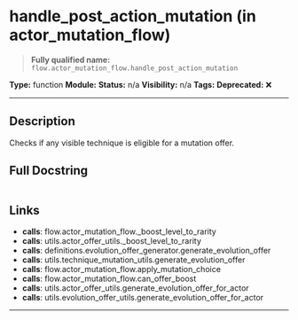 # handle_post_action_mutation (in actor_mutation_flow)
> **Fully qualified name:** `flow.actor_mutation_flow.handle_post_action_mutation`

**Type:** function
**Module:** 
**Status:** n/a
**Visibility:** n/a
**Tags:** 
**Deprecated:** ❌

---

## Description
Checks if any visible technique is eligible for a mutation offer.

## Full Docstring
```

```

## Links
- **calls**: flow.actor_mutation_flow._boost_level_to_rarity
- **calls**: utils.actor_offer_utils._boost_level_to_rarity
- **calls**: definitions.evolution_offer_generator.generate_evolution_offer
- **calls**: utils.technique_mutation_utils.generate_evolution_offer
- **calls**: flow.actor_mutation_flow.apply_mutation_choice
- **calls**: flow.actor_mutation_flow.can_offer_boost
- **calls**: utils.actor_offer_utils.generate_evolution_offer_for_actor
- **calls**: utils.evolution_offer_utils.generate_evolution_offer_for_actor


---
